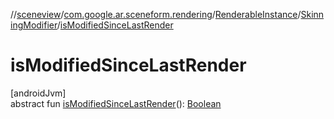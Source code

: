 //[sceneview](../../../../index.md)/[com.google.ar.sceneform.rendering](../../index.md)/[RenderableInstance](../index.md)/[SkinningModifier](index.md)/[isModifiedSinceLastRender](is-modified-since-last-render.md)

# isModifiedSinceLastRender

[androidJvm]\
abstract fun [isModifiedSinceLastRender](is-modified-since-last-render.md)(): [Boolean](https://kotlinlang.org/api/latest/jvm/stdlib/kotlin/-boolean/index.html)
